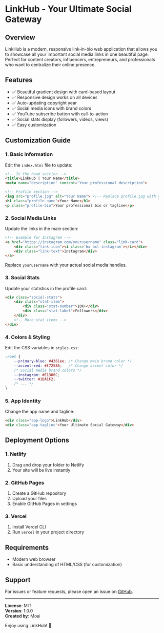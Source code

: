 # **LinkHub - Your Ultimate Social Gateway**

## **Overview**
LinkHub is a modern, responsive link-in-bio web application that allows you to showcase all your important social media links in one beautiful page. Perfect for content creators, influencers, entrepreneurs, and professionals who want to centralize their online presence.

## **Features**
- ✅ Beautiful gradient design with card-based layout
- ✅ Responsive design works on all devices
- ✅ Auto-updating copyright year
- ✅ Social media icons with brand colors
- ✅ YouTube subscribe button with call-to-action
- ✅ Social stats display (followers, videos, views)
- ✅ Easy customization

## **Customization Guide**

### **1. Basic Information**
Edit the `index.html` file to update:

```html
<!-- In the head section -->
<title>LinkHub | Your Name</title>
<meta name="description" content="Your professional description">

<!-- Profile section -->
<img src="profile.jpg" alt="Your Name"> <!-- Replace profile.jpg with your image -->
<h1 class="profile-name">Your Name</h1>
<p class="profile-bio">Your professional bio or tagline</p>
```

### **2. Social Media Links**
Update the links in the main section:

```html
<!-- Example for Instagram -->
<a href="https://instagram.com/yourusername" class="link-card">
    <div class="link-icon"><i class='bx bxl-instagram'></i></div>
    <div class="link-text">Instagram</div>
</a>
```

Replace `yourusername` with your actual social media handles.

### **3. Social Stats**
Update your statistics in the profile card:

```html
<div class="social-stats">
    <div class="stat-item">
        <div class="stat-number">10K+</div>
        <div class="stat-label">Followers</div>
    </div>
    <!-- More stat items -->
</div>
```

### **4. Colors & Styling**
Edit the CSS variables in `styles.css`:

```css
:root {
    --primary-blue: #4361ee; /* Change main brand color */
    --accent-red: #f72585;   /* Change accent color */
    /* Social media brand colors */
    --instagram: #E1306C;
    --twitter: #1DA1F2;
    /* ... */
}
```

### **5. App Identity**
Change the app name and tagline:

```html
<div class="app-logo">LinkHub</div>
<div class="app-tagline">Your Ultimate Social Gateway</div>
```

## **Deployment Options**

### **1. Netlify**
1. Drag and drop your folder to Netlify
2. Your site will be live instantly

### **2. GitHub Pages**
1. Create a GitHub repository
2. Upload your files
3. Enable GitHub Pages in settings

### **3. Vercel**
1. Install Vercel CLI
2. Run `vercel` in your project directory

## **Requirements**
- Modern web browser
- Basic understanding of HTML/CSS (for customization)

## **Support**
For issues or feature requests, please open an issue on [GitHub](https://github.com/yourusername/linkhub).

---

**License**: MIT  
**Version**: 1.0.0  
**Created by**: Moai  

Enjoy using LinkHub! 🚀
